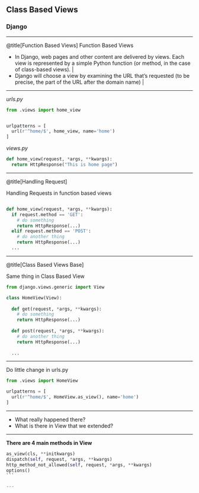 ## Class Based Views

### Django

---

@title[Function Based Views]
<span class="slide-title">Function Based Views</span>

- In Django, web pages and other content are delivered by views. Each view is represented by a simple Python function (or method, in the case of class-based views). |
- Django will choose a view by examining the URL that’s requested (to be precise, the part of the URL after the domain name) |

---
*urls.py*
```python
from .views import home_view


urlpatterns = [
  url(r'^home/$', home_view, name='home')
]
```


*views.py*
```python
def home_view(request, *args, **kwargs):
  return HttpResponse("This is home page")
```

---

@title[Handling Request]

<p><span class="slide-title">Handling Requests in function based views</span></p>

```python

def home_view(request, *args, **kwargs):
  if request.method == 'GET':
    # do something
    return HttpResponse(...)
  elif request.method == 'POST':
    # do another thing
    return HttpResponse(...)
  ...

```
---
@title[Class Based Views Base]
<p><span class="slide-title">Same thing in Class Based View</span></p>

```python
from django.views.generic import View

class HomeView(View):
  
  def get(request, *args, **kwargs):
    # do something
    return HttpResponse(...)
    
  def post(request, *args, **kwargs):
    # do another thing
    return HttpResponse(...)
    
  ...
```

---
<p><span class="slide-title">Do little change in urls.py</span></p>

```python
from .views import HomeView

urlpatterns = [
  url(r'^home/$', HomeView.as_view(), name='home')
]
```

---

- What really happened there?
- What is there in View that we extended?

---

**There are 4 main methods in View**
````python
as_view(cls, **initkwargs)
dispatch(self, request, *args, **kwargs)
http_method_not_allowed(self, request, *args, **kwargs)
options()
```

---


